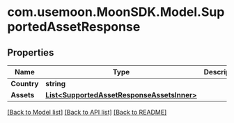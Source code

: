 # com.usemoon.MoonSDK.Model.SupportedAssetResponse

## Properties

| Name        | Type                                                                                 | Description | Notes |
| ----------- | ------------------------------------------------------------------------------------ | ----------- | ----- |
| **Country** | **string**                                                                           |             |       |
| **Assets**  | [**List\<SupportedAssetResponseAssetsInner>**](SupportedAssetResponseAssetsInner.md) |             |       |

[\[Back to Model list\]](./#documentation-for-models) [\[Back to API list\]](./#documentation-for-api-endpoints) [\[Back to README\]](./)
